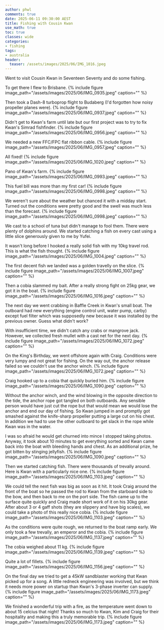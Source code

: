```yaml
---
author: phwl
comments: true
date: 2025-06-11 09:30:00 AEST
title: Fishing with Cousin Kwan
use_math: true
toc: true
classes: wide
categories:
- fishing
tags:
- australia
header:
  teaser: /assets/images/2025/06/IMG_1016.jpeg
---
```


Went to visit Cousin Kwan in Seventeen Seventy and do some fishing.

To get there I flew to Brisbane.
{% include figure image_path="/assets/images/2025/06/IMG_0935.jpeg" caption="" %}

Then took a Dash-8 turboprop flight to Budaberg (I'd forgotten how noisy propeller planes were).
{% include figure image_path="/assets/images/2025/06/IMG_0937.jpeg" caption="" %}

Didn't get to Kwan's farm until late but our first project was to try to fix Kwan's Simrad fishfinder.
{% include figure image_path="/assets/images/2025/06/IMG_0956.jpeg" caption="" %}

We needed a new FFC/FPC flat ribbon cable.
{% include figure image_path="/assets/images/2025/06/IMG_0957.jpeg" caption="" %}

All fixed!
{% include figure image_path="/assets/images/2025/06/IMG_1020.jpeg" caption="" %}

Pano of Kwan's farm.
{% include figure image_path="/assets/images/2025/06/IMG_0993.jpeg" caption="" %}

This fuel bill was more than my first car!
{% include figure image_path="/assets/images/2025/06/IMG_0998.jpeg" caption="" %}

We weren't sure about the weather but chanced it with a midday start. Turned out the conditions were pretty good and the swell was much less than the forecast.
{% include figure image_path="/assets/images/2025/06/IMG_0998.jpeg" caption="" %}

We cast to a school of tuna but didn't manage to fool them. There were plenty of dolphins around. We started catching a fish on every cast using a little slice generously given to me by Yufei.  

It wasn't long before I hooked a really solid fish with my 10kg travel rod. This is what the fish thought.
{% include figure image_path="/assets/images/2025/06/IMG_1004.jpeg" caption="" %}

The first decent fish we landed was a golden travelly on the slice.
{% include figure image_path="/assets/images/2025/06/IMG_1007.jpeg" caption="" %}

Then a cobia slammed my bait. After a really strong fight on 25kg gear, we got it in the boat.
{% include figure image_path="/assets/images/2025/06/IMG_1016.jpeg" caption="" %}

The next day we went crabbing in Baffle Creek in Kwan's small boat. The outboard had new everything (engine control unit, water pump, carby) except fuel filter which was supposedly new because it was installed by the previous owner. Guess what didn't work?

With insufficient time, we didn't catch any crabs or mangrove jack. However, we collected fresh mullet with a cast net for the next day.
{% include figure image_path="/assets/images/2025/06/IMG_1072.jpeg" caption="" %}

On the King's Birthday, we went offshore again with Craig. Conditions were very lumpy and not great for fishing. On the way out, the anchor release failed so we couldn't use the anchor winch.
{% include figure image_path="/assets/images/2025/06/IMG_1072.jpeg" caption="" %}

Craig hooked up to a cobia that quickly buried him.
{% include figure image_path="/assets/images/2025/06/IMG_1090.jpeg" caption="" %}

Without the anchor winch, and the wind blowing in the opposite direction to the tide, the anchor rope got tangled on both outboards. Any sensible person would have just cut the rope but that would mean we would lose the anchor and end our day of fishing. So Kwan jumped in and promptly got smashed against the knife-sharp propeller putting a large cut on his chest. In addition we had to use the other outboard to get slack in the rope while Kwan was in the water.

I was so afraid he would get churned into mince I stopped taking photos. 
Anyway, it took about 10 minutes to get everything sorted and Kwan came back into the boat with bleeding hands and chest. As an additional prize, he got bitten by stinging jellyfish.
{% include figure image_path="/assets/images/2025/06/IMG_1090.jpeg" caption="" %}

Then we started catching fish. There were thousands of trevally around. Here is Kwan with a particularly nice one.
{% include figure image_path="/assets/images/2025/06/IMG_1103.jpeg" caption="" %}

We could tell the next fish was big as soon as it hit. It took Craig around the front of the boat so he passed the rod to Kwan from the starboard side to the bow, and then back to me on the port side. The fish came up to the surface quite quickly and Craig made short work of it on his 30kg gear. After about 3 or 4 gaff shots (they are slippery and have big scales), we could take a photo of this really nice cobia. 
{% include figure image_path="/assets/images/2025/06/IMG_1103.jpeg" caption="" %}

As the conditions were quite rough, we returned to the boat ramp early.
We only took a few trevally, an emperor and the cobia.
{% include figure image_path="/assets/images/2025/06/IMG_1137.jpeg" caption="" %}

The cobia weighed about 11 kg.
{% include figure image_path="/assets/images/2025/06/IMG_1139.jpeg" caption="" %}

Quite a lot of fillets.
{% include figure image_path="/assets/images/2025/06/IMG_1156.jpeg" caption="" %}

On the final day we tried to get a 45kW sandblaster working that Kwan picked up for a song. A little redneck engineering was involved, but we think it needs more power on startup than Kwan's 3-phase inverter can supply.
{% include figure image_path="/assets/images/2025/06/IMG_1173.jpeg" caption="" %}

We finished a wonderful trip with a fire, as the temperature went down to about 15 celcius that night! Thanks so much to Kwan, Kim and Craig for their hospitality and making this a truly memorable trip.
{% include figure image_path="/assets/images/2025/06/IMG_1173.jpeg" caption="" %}

